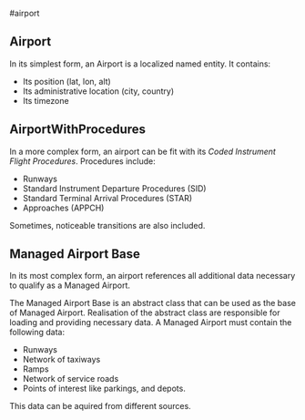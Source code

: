 #airport
## Airport
In its simplest form, an Airport is a localized named entity. It contains:
* Its position (lat, lon, alt)
* Its administrative location (city, country)
* Its timezone


## AirportWithProcedures
In a more complex form, an airport can be fit with its *Coded Instrument Flight Procedures*. Procedures include:
- Runways
- Standard Instrument Departure Procedures (SID)
- Standard Terminal Arrival Procedures (STAR)
- Approaches (APPCH)

Sometimes, noticeable transitions are also included.


## Managed Airport Base
In its most complex form, an airport references all additional data necessary to qualify as a Managed Airport.

The Managed Airport Base is an abstract class that can be used as the base of Managed Airport. Realisation of the abstract class are responsible for loading and providing necessary data. A Managed Airport must contain the following data:
- Runways
- Network of taxiways
- Ramps
- Network of service roads
- Points of interest like parkings, and depots.

This data can be aquired from different sources.
